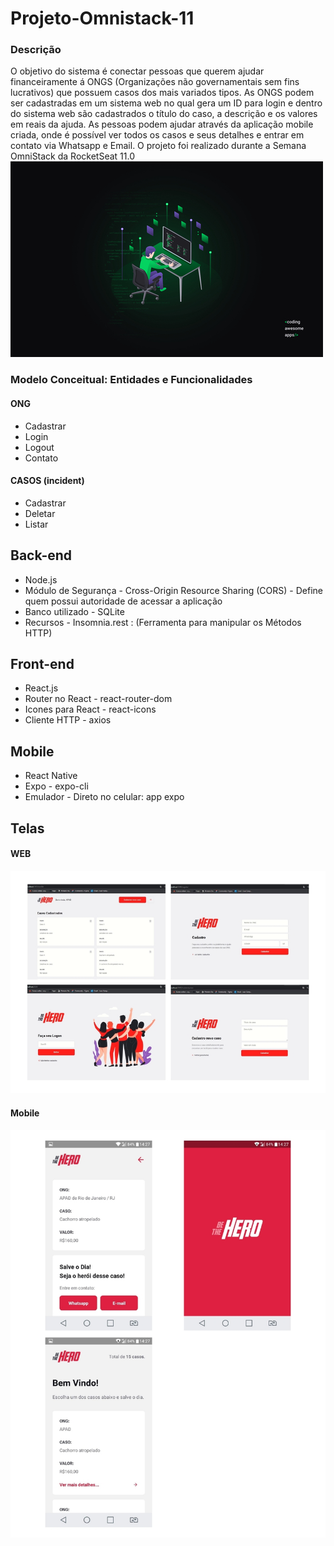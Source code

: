 # Projeto-Omnistack-11



### Descrição
O objetivo do sistema é conectar pessoas que querem ajudar financeiramente á ONGS (Organizações não governamentais sem fins lucrativos)
que possuem casos dos mais variados tipos. As ONGS podem ser cadastradas em um sistema web no qual gera um ID para login e
dentro do sistema web são cadastrados o título do caso, a descrição e os valores em reais da ajuda. 
As pessoas podem ajudar através da aplicação mobile criada, onde é possível ver todos os casos e seus detalhes e entrar em contato 
via Whatsapp e Email. O projeto foi realizado durante a Semana OmniStack da RocketSeat 11.0
![Sistema Web](https://github.com/JuanCampbsi/Projeto-Omnistack-/blob/master/Wallpaper%20OmniStack%2011%20-%201440x900.jpg)


###  Modelo Conceitual: Entidades e Funcionalidades
#### ONG
* Cadastrar
* Login
* Logout
* Contato

#### CASOS (incident)
* Cadastrar
* Deletar
* Listar

## Back-end

* Node.js
* Módulo de Segurança - Cross-Origin Resource Sharing (CORS) - Define quem possui autoridade de acessar a aplicação
* Banco utilizado - SQLite
* Recursos - Insomnia.rest : (Ferramenta para manipular os Métodos HTTP)

## Front-end
* React.js
* Router no React - react-router-dom
* Icones para React - react-icons
* Cliente HTTP - axios

## Mobile
* React Native
* Expo - expo-cli
* Emulador - Direto no celular: app expo


## Telas
#### WEB
![Sistema Web](https://github.com/JuanCampbsi/Projeto-Omnistack-/blob/master/Tela-web_page-0001%20(3).jpg)


#### Mobile
![Sistema Web](https://github.com/JuanCampbsi/Projeto-Omnistack-/blob/master/tela-mobile_page-0001%20(1).jpg)
